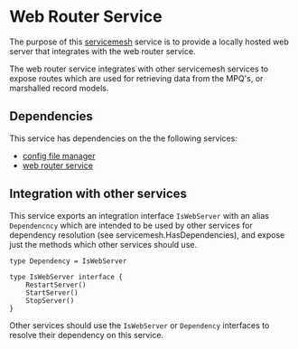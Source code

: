 # Web Router Service
The purpose of this [servicemesh](https://github.com/gravestench/servicemesh) service is
to provide a locally hosted web server that integrates with the web router 
service. 

The web router service integrates with other servicemesh services to expose 
routes which are used for retrieving data from the MPQ's, or marshalled 
record models.

## Dependencies
This service has dependencies on the the following services:
* [config file manager](../configFile)
* [web router service](../webRouter)

## Integration with other services
This service exports an integration interface `IsWebServer` with an alias
`Dependencncy` which are intended to be used by other services for dependency
resolution (see servicemesh.HasDependencies), and expose just the methods which
other services should use.
```golang
type Dependency = IsWebServer

type IsWebServer interface {
    RestartServer()
    StartServer()
    StopServer()
}
```

Other services should use the `IsWebServer` or `Dependency` interfaces to resolve
their dependency on this service.
